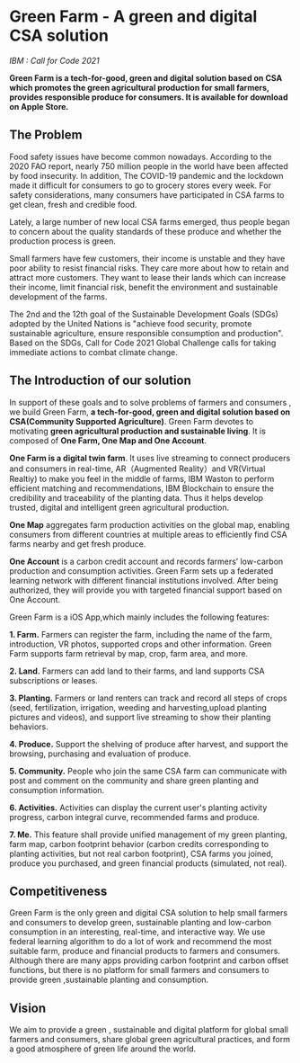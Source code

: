 # Green Farm - A green and digital CSA solution

*IBM : Call for Code 2021*

**Green Farm is a tech-for-good, green and digital solution based on CSA which promotes the green agricultural production for small farmers, provides responsible produce for consumers. It is available for download on Apple Store.**


## The Problem

Food safety issues have become common nowadays. According to the 2020 FAO report, nearly 750 million people in the world have been affected by food insecurity. In addition, The COVID-19 pandemic and the lockdown made it difficult for consumers to go to grocery stores every week. For safety considerations, many consumers have participated in CSA farms to get clean, fresh and credible food.  

Lately, a large number of new local CSA farms emerged, thus people began to concern about the quality standards of these produce and whether the production process is green. 

Small farmers have few customers, their income is unstable and they have poor ability to resist financial risks. They care more about how to retain and attract more customers. They want to lease their lands which can increase their income, limit financial risk, benefit the environment and sustainable development of the farms. 
 
The 2nd and the 12th goal of the Sustainable Development Goals (SDGs) adopted by the United Nations is "achieve food security, promote sustainable agriculture, ensure responsible consumption and production". Based on the SDGs, Call for Code 2021 Global Challenge calls for taking immediate actions to combat climate change.  


## The Introduction of our solution

In support of these goals and to solve problems of farmers and consumers , we build Green Farm, **a tech-for-good, green and digital solution based on CSA(Community Supported Agriculture)**.  Green Farm devotes to motivating **green agricultural production and sustainable living**. It is composed of **One Farm, One Map and One Account**.

**One Farm is a digital twin farm**. It uses live streaming to connect producers and consumers in real-time, AR（Augmented Reality）and VR(Virtual Realtiy) to make you feel in the middle of farms, IBM Waston to perform efficient matching and recommendations, IBM Blockchain to ensure the credibility and traceability of the planting data. Thus it helps develop trusted, digital and intelligent green agricultural production. 

**One Map** aggregates farm production activities on the global map, enabling consumers from different countries at multiple areas to efficiently find CSA farms nearby and get fresh produce.

**One Account** is a carbon credit account and records farmers’ low-carbon production and consumption activities. Green Farm sets up a federated learning network with different financial institutions involved. After being authorized, they will provide you with targeted financial support based on One Account.

Green Farm is a iOS App,which mainly includes the following features:

**1. Farm.** Farmers can register the farm, including the name of the farm, introduction, VR photos, supported crops and other information. Green Farm supports farm retrieval by map, crop, farm area, and more.

**2. Land.** Farmers can add land to their farms, and land supports CSA subscriptions or leases.

**3. Planting.** Farmers or land renters can track and record all steps of crops (seed, fertilization, irrigation, weeding and harvesting,upload planting pictures and videos), and support live streaming to show their planting behaviors.

**4. Produce.** Support the shelving of produce after harvest, and support the browsing, purchasing and evaluation of produce.

**5. Community.** People who join the same CSA farm can communicate with post and comment on the community and share green planting and consumption information.

**6. Activities.** Activities can display the current user's planting activity progress, carbon integral curve, recommended farms and produce.

**7. Me.** This feature shall provide unified management of my green planting, farm map, carbon footprint behavior (carbon credits corresponding to planting activities, but not real carbon footprint), CSA farms you joined, produce you purchased, and green financial products (simulated, not real).

## Competitiveness

Green Farm is the only green and digital CSA solution to help small farmers and consumers to develop green, sustainable planting and low-carbon consumption in an interesting, real-time, and interactive way.  We use federal learning algorithm to do a lot of work and recommend the most suitable farm, produce and financial products to farmers and consumers.  Although there are many apps providing carbon footprint and carbon offset functions, but there is no platform for small farmers and consumers to provide green ,sustainable planting and consumption.


## Vision

We aim to provide a green , sustainable and digital platform for global small farmers and consumers, share global green agricultural practices, and form a good atmosphere of green life around the world.

